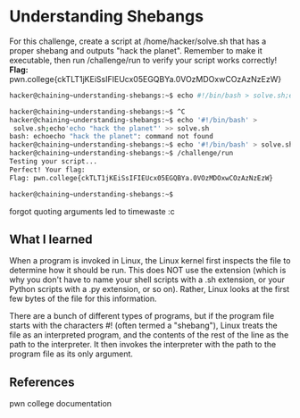# Understanding Shebangs
For this challenge, create a script at /home/hacker/solve.sh that has a proper shebang and outputs "hack the planet". Remember to make it executable, then run /challenge/run to verify your script works correctly!
**Flag:**  pwn.college{ckTLT1jKEiSsIFIEUcx05EGQBYa.0VOzMDOxwCOzAzNzEzW}

```bash
hacker@chaining~understanding-shebangs:~$ echo #!/bin/bash > solve.sh;echo echo "hack the planet" >> solve.sh

hacker@chaining~understanding-shebangs:~$ ^C
hacker@chaining~understanding-shebangs:~$ echo '#!/bin/bash' >
 solve.sh;echo'echo "hack the planet"' >> solve.sh
bash: echoecho "hack the planet": command not found
hacker@chaining~understanding-shebangs:~$ echo '#!/bin/bash' > solve.sh;echo 'echo "hack the planet"' >> solve.sh
hacker@chaining~understanding-shebangs:~$ /challenge/run
Testing your script...
Perfect! Your flag:
Flag: pwn.college{ckTLT1jKEiSsIFIEUcx05EGQBYa.0VOzMDOxwCOzAzNzEzW}

hacker@chaining~understanding-shebangs:~$ 

```
forgot quoting arguments led to timewaste :c
## What I learned
When a program is invoked in Linux, the Linux kernel first inspects the file to determine how it should be run.
 This does NOT use the extension (which is why you don't have to name your shell scripts with a .sh extension,
  or your Python scripts with a .py extension, or so on). Rather, Linux looks at the first few bytes of the file
   for this information.

There are a bunch of different types of programs, but if the program file starts with the characters
 #! (often termed a "shebang"), Linux treats the file as an interpreted program, and the contents of 
 the rest of the line as the path to the interpreter. It then invokes the interpreter with the path to
  the program file as its only argument.
## References 
pwn college documentation